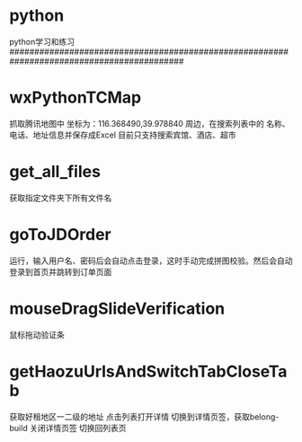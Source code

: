 # python
python学习和练习
###########################################################################################
# wxPythonTCMap
抓取腾讯地图中 坐标为：116.368490,39.978840 周边，在搜索列表中的 名称、电话、地址信息并保存成Excel
目前只支持搜索宾馆、酒店、超市
# get_all_files
获取指定文件夹下所有文件名
# goToJDOrder
运行，输入用户名、密码后会自动点击登录，这时手动完成拼图校验。然后会自动登录到首页并跳转到订单页面
# mouseDragSlideVerification
鼠标拖动验证条
# getHaozuUrlsAndSwitchTabCloseTab
获取好租地区一二级的地址
点击列表打开详情
切换到详情页签，获取belong-build
关闭详情页签
切换回列表页
